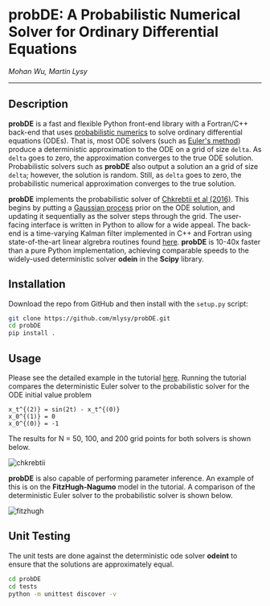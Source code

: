 # **probDE:** A Probabilistic Numerical Solver for Ordinary Differential Equations

*Mohan Wu, Martin Lysy*

---

## Description

**probDE** is a fast and flexible Python front-end library with a Fortran/C++ back-end that uses [probabilistic numerics](http://probabilistic-numerics.org/) to solve ordinary differential equations (ODEs).  That is, most ODE solvers (such as [Euler's method](https://en.wikipedia.org/wiki/Euler_method)) produce a deterministic approximation to the ODE on a grid of size `delta`.  As `delta` goes to zero, the approximation converges to the true ODE solution.  Probabilistic solvers such as **probDE** also output a solution an a grid of size `delta`; however, the solution is random.  Still, as `delta` goes to zero, the probabilistic numerical approximation converges to the true solution.

**probDE** implements the probabilistic solver of [Chkrebtii et al (2016)](https://projecteuclid.org/euclid.ba/1473276259). This begins by putting a [Gaussian process](https://en.wikipedia.org/wiki/Gaussian_process) prior on the ODE solution, and updating it sequentially as the solver steps through the grid. The user-facing interface is written in Python to allow for a wide appeal. The back-end is a time-varying Kalman filter implemented in C++ and Fortran using state-of-the-art linear algrebra routines found [here](https://github.com/mlysy/kalmantv). **probDE** is 10-40x faster than a pure Python implementation, achieving comparable speeds to the widely-used deterministic solver **odein** in the **Scipy** library. 

## Installation

Download the repo from GitHub and then install with the `setup.py` script:

```bash
git clone https://github.com/mlysy/probDE.git
cd probDE
pip install .
```

## Usage

Please see the detailed example in the tutorial [here](https://nbviewer.jupyter.org/github/mlysy/probDE/blob/master/probDE/Examples/tutorial.ipynb).  Running the tutorial compares the deterministic Euler solver to the probabilistic solver for the ODE initial value problem

```
x_t^{(2)} = sin(2t) - x_t^{(0)}
x_0^{(1)} = 0
x_0^{(0)} = -1
```

The results for N = 50, 100, and 200 grid points for both solvers is shown below.

![chkrebtii](https://docs.google.com/viewer?url=https://github.com/mlysy/probDE/blob/cythonize/docs/figures/chkrebtiifigure.pdf)

**probDE** is also capable of performing parameter inference. An example of this is on the **FitzHugh-Nagumo** model in the tutorial. A comparison of the deterministic Euler solver to the probabilistic solver is shown below.

![fitzhugh](https://docs.google.com/viewer?url=https://github.com/mlysy/probDE/blob/cythonize/docs/figures/fitzfigure.pdf)

## Unit Testing

The unit tests are done against the deterministic ode solver **odeint** to ensure that the solutions are approximately equal.
```bash
cd probDE
cd tests
python -m unittest discover -v
```

